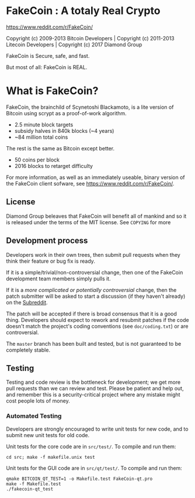 FakeCoin : A totaly Real Crypto
===============================

https://www.reddit.com/r/FakeCoin/

Copyright (c) 2009-2013 Bitcoin Developers |
Copyright (c) 2011-2013 Litecoin Developers |
Copyright (c) 2017 Diamond Group

FakeCoin is Secure, safe, and fast.

But most of all: FakeCoin is REAL.

What is FakeCoin?
=================

FakeCoin, the brainchild of Scynetoshi Blackamoto, is a lite version of Bitcoin using scrypt as a proof-of-work algorithm.
 - 2.5 minute block targets
 - subsidy halves in 840k blocks (~4 years)
 - ~84 million total coins

The rest is the same as Bitcoin except better.
 - 50 coins per block
 - 2016 blocks to retarget difficulty

For more information, as well as an immediately useable, binary version of
the FakeCoin client sofware, see https://www.reddit.com/r/FakeCoin/.

License
-------

Diamond Group beleaves that FakeCoin will benefit all of mankind and so it is released under the terms of the MIT license. See `COPYING` for more

Development process
-------------------

Developers work in their own trees, then submit pull requests when they think
their feature or bug fix is ready.

If it is a simple/trivial/non-controversial change, then one of the FakeCoin
development team members simply pulls it.

If it is a *more complicated or potentially controversial* change, then the patch
submitter will be asked to start a discussion (if they haven't already) on the
[Subreddit](https://www.reddit.com/r/FakeCoin/).

The patch will be accepted if there is broad consensus that it is a good thing.
Developers should expect to rework and resubmit patches if the code doesn't
match the project's coding conventions (see `doc/coding.txt`) or are
controversial.

The `master` branch has been built and tested, but is not guaranteed to be
completely stable.

Testing
-------

Testing and code review is the bottleneck for development; we get more pull
requests than we can review and test. Please be patient and help out, and
remember this is a security-critical project where any mistake might cost people
lots of money.

### Automated Testing

Developers are strongly encouraged to write unit tests for new code, and to
submit new unit tests for old code.

Unit tests for the core code are in `src/test/`. To compile and run them:

    cd src; make -f makefile.unix test

Unit tests for the GUI code are in `src/qt/test/`. To compile and run them:

    qmake BITCOIN_QT_TEST=1 -o Makefile.test FakeCoin-qt.pro
    make -f Makefile.test
    ./fakecoin-qt_test
